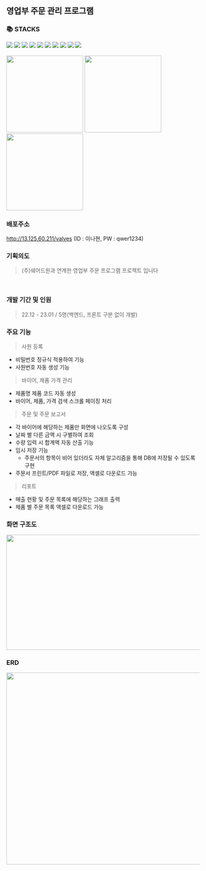 ## 영업부 주문 관리 프로그램</br>
### 📚 STACKS</br>
<div>
<img src="https://img.shields.io/badge/html5-E34F26?style=for-the-badge&logo=html5&logoColor=white">
<img src="https://img.shields.io/badge/css3-1572B6?style=for-the-badge&logo=css3&logoColor=white">
<img src="https://img.shields.io/badge/JSP-0095DE?style=for-the-badge&logo=JSP&logoColor=white">
<img src="https://img.shields.io/badge/javascript-F7DF1E?style=for-the-badge&logo=javascript&logoColor=black">
<img src="https://img.shields.io/badge/java-007396?style=for-the-badge&logo=java&logoColor=white">
<img src="https://img.shields.io/badge/springboot-6DB33F?style=for-the-badge&logo=springboot&logoColor=white">
<img src="https://img.shields.io/badge/MyBatis-569A3?style=for-the-badge&logo=MyBatis&logoColor=white">
<img src="https://img.shields.io/badge/mariaDB-003545?style=for-the-badge&logo=mariaDB&logoColor=white">
<img src="https://img.shields.io/badge/AWS EC2-FF9900?style=for-the-badge&logo=AWS EC2&logoColor=white">
<img src="https://img.shields.io/badge/jQuery-569A31?style=for-the-badge&logo=jQuery&logoColor=white"><br>
</div>
</br>

<div>
<img src="https://user-images.githubusercontent.com/110441578/236382837-4d0b44c2-436b-49b3-9134-cda1fe1d4498.png" width="200" height="200">
<img src="https://user-images.githubusercontent.com/110441578/236382995-fcd66072-17b1-4009-a66a-634dbb0e7c84.png" width="200" height="200">
<img src="https://user-images.githubusercontent.com/110441578/236383124-06136067-0a28-4016-b3c0-32df0b58ea49.png" width="200" height="200">
</div>

### 배포주소
http://13.125.60.211/valves (ID : 이나현, PW : qwer1234)

###  기획의도
> (주)쉐어드원과 연계한 영업부 주문 프로그램 프로젝트 입니다
<br>

### 개발 기간 및 인원
> 22.12 - 23.01 / 5명(백엔드, 프론트 구분 없이 개발)

### 주요 기능
> 사원 등록
- 비밀번호 정규식 적용하여 기능 
- 사원번호 자동 생성 기능

> 바이어, 제품 가격 관리
- 제품명 제품 코드 자동 생성
- 바이어, 제품, 가격 검색 스크롤 페이징 처리

> 주문 및 주문 보고서
- 각 바이어에 해당하는 제품만 화면에 나오도록 구성
- 날짜 별 다른 금액 시 구별하여 조회
- 수량 입력 시 합계액 자동 산출 기능
- 임시 저장 기능
  - 주문서의 항목이 비어 있더라도 자체 알고리즘을 통해 DB에 저장될 수 있도록 구현
- 주문서 프린트/PDF 파일로 저장, 액셀로 다운로드 가능

> 리포트
- 매출 현황 및 주문 목록에 해당하는 그래프 출력
- 제품 별 주문 목록 액셀로 다운로드 가능 

### 화면 구조도
<img src="https://user-images.githubusercontent.com/110441578/236383895-2f23eb8f-e548-4a34-bd49-cda31159028d.PNG" width="700" height="300">


### ERD
<img src="https://user-images.githubusercontent.com/110441578/236383799-bb1787bc-695a-4e8b-85de-22ceea094036.png" width="600" height="500">
